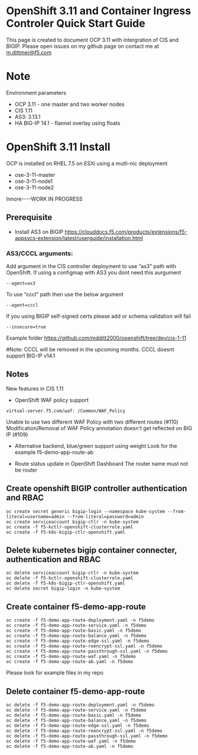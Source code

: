 # OpenShift 3.11 and Container Ingress Controler Quick Start Guide

This page is created to document OCP 3.11 with intergration of CIS and BIGIP. Please open issues on my github page on contact me at m.dittmer@f5.com

# Note

Environment parameters

* OCP 3.11 - one master and two worker nodes
* CIS 1.11
* AS3: 3.13.1
* HA BIG-IP 14.1 - flannel overlay using floats

# OpenShift 3.11 Install

OCP is installed on RHEL 7.5 on ESXi using a mutli-nic deployment

* ose-3-11-master  
* ose-3-11-node1
* ose-3-11-node2

Innore----WORK IN PROGRESS

## Prerequisite 
 
* Install AS3 on BIGIP
https://clouddocs.f5.com/products/extensions/f5-appsvcs-extension/latest/userguide/installation.html

### AS3/CCCL arguments:

Add argument in the CIS controller deployment to use “as3” path with OpenShift. If using a configmap with AS3 you dont need this aurgument
 ```
 --agent=as3
 ```
To use “cccl” path then use the below argument
 ```
 --agent=cccl
```
If you using BIGIP self-signed certs please add or schema validation will fail
 ```
 --insecure=true
```
Example folder https://github.com/mdditt2000/openshift/tree/dev/cis-1-11

#Note: CCCL will be removed in the upcoming months. CCCL doesnt support BIG-IP v14.1

## Notes

New features in CIS 1.11

* OpenShift WAF policy support
```
virtual-server.f5.com/waf: /Common/WAF_Policy
```
Unable to use two different WAF Policy with two different routes (#110)
Modification/Removal of WAF Policy annotation doesn't get reflected on BIG IP (#109) 

* Alternative backend, blue/green support using weight
Look for the example f5-demo-app-route-ab

* Route status update in OpenShift Dashboard
The router name must not be router

## Create openshift BIGIP controller authentication and RBAC
```
oc create secret generic bigip-login --namespace kube-system --from-literal=username=admin --from-literal=password=admin
oc create serviceaccount bigip-ctlr -n kube-system
oc create -f f5-kctlr-openshift-clusterrole.yaml
oc create -f f5-k8s-bigip-ctlr-openshift.yaml
```
## Delete kubernetes bigip container connecter, authentication and RBAC
```
oc delete serviceaccount bigip-ctlr -n kube-system
oc delete -f f5-kctlr-openshift-clusterrole.yaml
oc delete -f f5-k8s-bigip-ctlr-openshift.yaml
oc delete secret bigip-login -n kube-system
```
## Create container f5-demo-app-route
```
oc create -f f5-demo-app-route-deployment.yaml -n f5demo
oc create -f f5-demo-app-route-service.yaml -n f5demo
oc create -f f5-demo-app-route-basic.yaml -n f5demo
oc create -f f5-demo-app-route-balance.yaml -n f5demo
oc create -f f5-demo-app-route-edge-ssl.yaml -n f5demo
oc create -f f5-demo-app-route-reencrypt-ssl.yaml -n f5demo
oc create -f f5-demo-app-route-passthrough-ssl.yaml -n f5demo
oc create -f f5-demo-app-route-waf.yaml -n f5demo
oc create -f f5-demo-app-route-ab.yaml -n f5demo
```
Please look for example files in my repo

## Delete container f5-demo-app-route
```
oc delete -f f5-demo-app-route-deployment.yaml -n f5demo
oc delete -f f5-demo-app-route-service.yaml -n f5demo
oc delete -f f5-demo-app-route-basic.yaml -n f5demo
oc delete -f f5-demo-app-route-balance.yaml -n f5demo
oc delete -f f5-demo-app-route-edge-ssl.yaml -n f5demo
oc delete -f f5-demo-app-route-reencrypt-ssl.yaml -n f5demo
oc delete -f f5-demo-app-route-passthrough-ssl.yaml -n f5demo
oc delete -f f5-demo-app-route-waf.yaml -n f5demo
oc delete -f f5-demo-app-route-ab.yaml -n f5demo
```